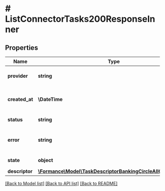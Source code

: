 # # ListConnectorTasks200ResponseInner

## Properties

Name | Type | Description | Notes
------------ | ------------- | ------------- | -------------
**provider** | **string** | The connector code | [optional]
**created_at** | **\DateTime** | The date when the task was created | [optional]
**status** | **string** | The task status | [optional]
**error** | **string** | The error message if the task failed | [optional]
**state** | **object** | The task state | [optional]
**descriptor** | [**\Formance\Model\TaskDescriptorBankingCircleAllOfDescriptor**](TaskDescriptorBankingCircleAllOfDescriptor.md) |  | [optional]

[[Back to Model list]](../../README.md#models) [[Back to API list]](../../README.md#endpoints) [[Back to README]](../../README.md)
